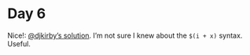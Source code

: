 # Day 6

Nice!:
[@djkirby’s solution](https://github.com/djkirby/advent-of-code/blob/master/2022/06/2.awk). I’m
not sure I knew about the `$(i + x)` syntax. Useful.
